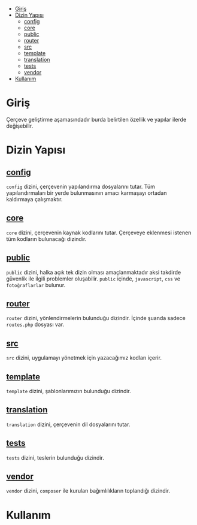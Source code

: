 - [Giriş](#giriş)
- [Dizin Yapısı](#dizin-yapısı)
  - [config](#config)
  - [core](#core)
  - [public](#public)
  - [router](#router)
  - [src](#src)
  - [template](#template)
  - [translation](#translation)
  - [tests](#tests)
  - [vendor](#vendor)
- [Kullanım](#kullanım)
  
# Giriş
Çerçeve geliştirme aşamasındadır burda belirtilen özellik ve yapılar ilerde değişebilir.

# Dizin Yapısı
## [config](Docs/config.md)
`config` dizini, çerçevenin yapılandırma dosyalarını tutar. Tüm yapılandırmaları bir yerde bulunmasının amacı karmaşayı ortadan kaldırmaya çalışmaktır.
## [core](Docs/core.md)
`core` dizini, çerçevenin kaynak kodlarını tutar. Çerçeveye eklenmesi istenen tüm kodların bulunacağı dizindir.
## [public](Docs/public.md)
`public` dizini, halka açık tek dizin olması amaçlanmaktadır aksi takdirde güvenlik ile ilgili problemler oluşabilir. `public` içinde, `javascript`, `css` ve `fotoğraflarlar` bulunur. 
## [router](Docs/router.md)
`router` dizini, yönlendirmelerin bulunduğu dizindir. İçinde şuanda sadece `routes.php` dosyası var.
## [src](Docs/src.md)
`src` dizini, uygulamayı yönetmek için yazacağımız kodları içerir. 
## [template](Docs/template.md) 
`template` dizini, şablonlarımızın bulunduğu dizindir. 
## [translation](Docs/translation.md) 
`translation` dizini, çerçevenin dil dosyalarını tutar. 
## [tests](Docs/tests.md) 
`tests` dizini, teslerin bulunduğu dizindir.
## [vendor](Docs/vendor.md)
`vendor` dizini, `composer` ile kurulan bağımlılıkların toplandığı dizindir.

# Kullanım 